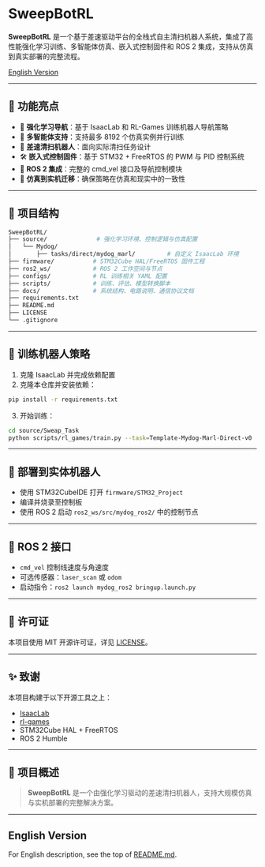 # SweepBotRL

**SweepBotRL** 是一个基于差速驱动平台的全栈式自主清扫机器人系统，集成了高性能强化学习训练、多智能体仿真、嵌入式控制固件和 ROS 2 集成，支持从仿真到真实部署的完整流程。

[English Version](./README.md#english-version)

---

## 🚀 功能亮点

- 🧠 **强化学习导航**：基于 IsaacLab 和 RL-Games 训练机器人导航策略
- 🔁 **多智能体支持**：支持最多 8192 个仿真实例并行训练
- 🤖 **差速清扫机器人**：面向实际清扫任务设计
- 🛠️ **嵌入式控制固件**：基于 STM32 + FreeRTOS 的 PWM 与 PID 控制系统
- 🧭 **ROS 2 集成**：完整的 cmd_vel 接口及导航控制模块
- 🧪 **仿真到实机迁移**：确保策略在仿真和现实中的一致性

---

## 📁 项目结构

```bash
SweepBotRL/
├── source/              # 强化学习环境、控制逻辑与仿真配置
│   └── Mydog/
│       ├── tasks/direct/mydog_marl/         # 自定义 IsaacLab 环境
├── firmware/           # STM32Cube HAL/FreeRTOS 固件工程
├── ros2_ws/            # ROS 2 工作空间与节点
├── configs/            # RL 训练相关 YAML 配置
├── scripts/            # 训练、评估、模型转换脚本
├── docs/               # 系统结构、电路说明、通信协议文档
├── requirements.txt
├── README.md
├── LICENSE
└── .gitignore
```

---

## 🧠 训练机器人策略

1. 克隆 IsaacLab 并完成依赖配置  
2. 克隆本仓库并安装依赖：

```bash
pip install -r requirements.txt
```

3. 开始训练：

```bash
cd source/Sweap_Task
python scripts/rl_games/train.py --task=Template-Mydog-Marl-Direct-v0
```

---

## 🤖 部署到实体机器人

- 使用 STM32CubeIDE 打开 `firmware/STM32_Project`
- 编译并烧录至控制板
- 使用 ROS 2 启动 `ros2_ws/src/mydog_ros2/` 中的控制节点

---

## 📡 ROS 2 接口

- `cmd_vel` 控制线速度与角速度  
- 可选传感器：`laser_scan` 或 `odom`  
- 启动指令：`ros2 launch mydog_ros2 bringup.launch.py`

---

## 📄 许可证

本项目使用 MIT 开源许可证，详见 [LICENSE](./LICENSE)。

---

## ✨ 致谢

本项目构建于以下开源工具之上：
- [IsaacLab](https://github.com/NVIDIA-Omniverse/IsaacLab)
- [rl-games](https://github.com/Denys88/rl_games)
- STM32Cube HAL + FreeRTOS
- ROS 2 Humble

---

## 🔗 项目概述

> **SweepBotRL** 是一个由强化学习驱动的差速清扫机器人，支持大规模仿真与实机部署的完整解决方案。

---

## English Version

For English description, see the top of [README.md](./README.md#sweepbotrl).
